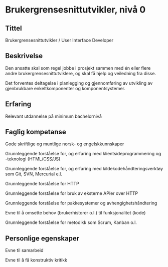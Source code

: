 # Brukergrensesnittutvikler, nivå 0

## Tittel

Brukergrensesnittutvikler / User Interface Developer

## Beskrivelse

Den ansatte skal som regel jobbe i prosjekt sammen med én eller flere andre brukergrensesnittutviklere, og skal få hjelp og veiledning fra disse.

Det forventes deltagelse i planlegging og gjennomføring av utvikling av gjenbrukbare enkeltkomponenter og komponentsystemer.

## Erfaring

Relevant utdannelse på minimum bachelornivå

## Faglig kompetanse

Gode skriftlige og muntlige norsk- og engelskkunnskaper

Grunnleggende forståelse for, og erfaring med klientsideprogrammering og -teknologi (HTML/CSS/JS)

Grunnleggende forståelse for, og erfaring med kildekodehåndteringsverktøy som Git, SVN, Mercurial e.l.

Grunnleggende forståelse for HTTP

Grunnleggende forståelse for bruk av eksterne APIer over HTTP

Grunnleggende forståelse for pakkesystemer og avhengighetshåndtering

Evne til å omsette behov (brukerhistorer o.l.) til funksjonalitet (kode)

Grunnleggende forståelse for metodikk som Scrum, Kanban o.l.

## Personlige egenskaper

Evne til samarbeid

Evne til å få konstruktiv kritikk
